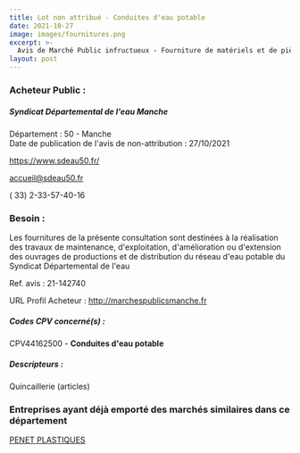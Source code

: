 ```yaml
---
title: Lot non attribué - Conduites d'eau potable
date: 2021-10-27
image: images/fournitures.png
excerpt: >-
  Avis de Marché Public infructueux - Fourniture de matériels et de pièces pour le réseau d'adduction d'eau potable
layout: post
---
```


### Acheteur Public :
##### Syndicat Départemental de l'eau Manche
Département : 50 - Manche<br/>
Date de publication de l'avis de non-attribution : 27/10/2021


https://www.sdeau50.fr/

accueil@sdeau50.fr

( 33) 2-33-57-40-16
### Besoin :

Les fournitures de la présente consultation sont destinées à la réalisation des travaux de maintenance, d'exploitation, d'amélioration ou d'extension des ouvrages de productions et de distribution du réseau d'eau potable du Syndicat Départemental de l'eau

Ref. avis : 21-142740

URL Profil Acheteur : http://marchespublicsmanche.fr

##### Codes CPV concerné(s) :
CPV44162500 - **Conduites d'eau potable** <br/>

##### Descripteurs :
Quincaillerie (articles) <br/>

### Entreprises ayant déjà emporté des marchés similaires dans ce département
<a href="/entreprise-553/siren-389773599">PENET PLASTIQUES</a><br/><br/>
